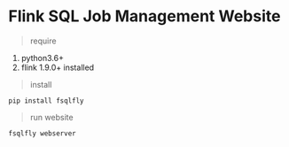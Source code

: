 # Flink SQL Job Management Website

> require

1. python3.6+
2. flink 1.9.0+ installed


> install

    pip install fsqlfly
    

> run website
   
    fsqlfly webserver